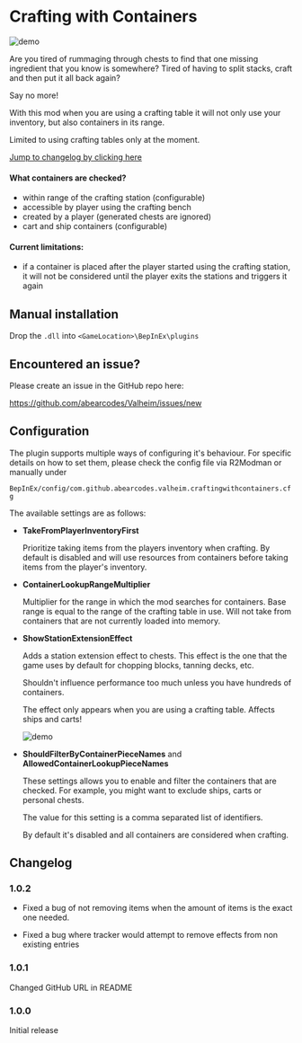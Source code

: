 ﻿# Crafting with Containers

![demo](https://i.imgur.com/o2P8aT2.png)

Are you tired of rummaging through chests to find that one missing ingredient that you know
is somewhere? Tired of having to split stacks, craft and then put it all back again? 

Say no more!

With this mod when you are using a crafting table it will not only use your inventory, 
but also containers in its range.  

Limited to using crafting tables only at the moment. 

[Jump to changelog by clicking here](#changelog)

#### What containers are checked?
- within range of the crafting station (configurable)
- accessible by player using the crafting bench
- created by a player (generated chests are ignored)
- cart and ship containers (configurable)

#### Current limitations:
- if a container is placed after the player started using the crafting station, 
  it will not be considered until the player exits the stations and triggers it again
  
## Manual installation

Drop the `.dll` into `<GameLocation>\BepInEx\plugins`

## Encountered an issue?

Please create an issue in the GitHub repo here:

https://github.com/abearcodes/Valheim/issues/new

## Configuration

The plugin supports multiple ways of configuring it's behaviour. 
For specific details on how to set them, please check the config file
via R2Modman or manually under 

`BepInEx/config/com.github.abearcodes.valheim.craftingwithcontainers.cfg` 

The available settings are as follows:

- **TakeFromPlayerInventoryFirst**

  Prioritize taking items from the players inventory when crafting. 
  By default is disabled and will use resources from containers before
  taking items from the player's inventory. 

- **ContainerLookupRangeMultiplier**

  Multiplier for the range in which the mod searches for containers.
  Base range is equal to the range of the crafting table in use.
  Will not take from containers that are not currently loaded into memory.
     
- **ShowStationExtensionEffect**

  Adds a station extension effect to chests. This effect is the one that
  the game uses by default for chopping blocks, tanning decks, etc.
  
  Shouldn't influence performance too much unless you have hundreds of containers.
  
  The effect only appears when you are using a crafting table. Affects ships and carts!
  
  ![demo](https://i.imgur.com/O8AGTgH.png)
      
 
 - **ShouldFilterByContainerPieceNames** and **AllowedContainerLookupPieceNames**
 
    These settings allows you to enable and filter the containers that are checked.
    For example, you might want to exclude ships, carts or personal chests.
    
    The value for this setting is a comma separated list of identifiers.     
     
    By default it's disabled and all containers are considered when crafting. 
 
 
 ## Changelog
 
 ### 1.0.2
 
 - Fixed a bug of not removing items when the amount of items is the exact
 one needed.
 
 - Fixed a bug where tracker would attempt to remove effects from non existing entries 
 
 ### 1.0.1
 
 Changed GitHub URL in README
 
 ### 1.0.0 
 
 Initial release